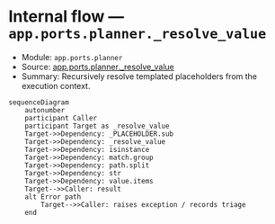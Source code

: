 # Internal flow — `app.ports.planner._resolve_value`

- Module: `app.ports.planner`
- Source: [app.ports.planner._resolve_value](../Src/backend/app/ports/planner.py#L229)
- Summary: Recursively resolve templated placeholders from the execution context.

```mermaid
sequenceDiagram
    autonumber
    participant Caller
    participant Target as _resolve_value
    Target->>Dependency: _PLACEHOLDER.sub
    Target->>Dependency: _resolve_value
    Target->>Dependency: isinstance
    Target->>Dependency: match.group
    Target->>Dependency: path.split
    Target->>Dependency: str
    Target->>Dependency: value.items
    Target-->>Caller: result
    alt Error path
        Target-->>Caller: raises exception / records triage
    end
```